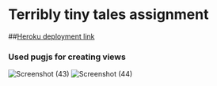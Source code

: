# Terribly tiny tales assignment
##[Heroku deployment link](https://terriblytiny.herokuapp.com)
### Used pugjs for creating views 

![Screenshot (43)](https://user-images.githubusercontent.com/43468326/112794827-3211a780-9085-11eb-8118-eef9a9ec12ad.png)
![Screenshot (44)](https://user-images.githubusercontent.com/43468326/112794834-38a01f00-9085-11eb-866f-05a4902d6156.png)
